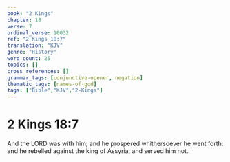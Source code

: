 ```yaml
---
book: "2 Kings"
chapter: 18
verse: 7
ordinal_verse: 10032
ref: "2 Kings 18:7"
translation: "KJV"
genre: "History"
word_count: 25
topics: []
cross_references: []
grammar_tags: [conjunctive-opener, negation]
thematic_tags: [names-of-god]
tags: ["Bible","KJV","2-Kings"]
---
```


# 2 Kings 18:7

And the LORD was with him; and he prospered whithersoever he went forth: and he rebelled against the king of Assyria, and served him not.
